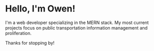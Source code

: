 # Hello, I'm Owen!
I'm a web developer specializing in the MERN stack. My most current projects focus on public transportation information management and proliferation.

Thanks for stopping by!

<!---
onowakow/onowakow is a ✨ special ✨ repository because its `README.md` (this file) appears on your GitHub profile.
You can click the Preview link to take a look at your changes.
--->
